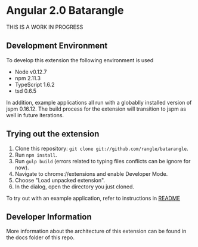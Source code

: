 # Angular 2.0 Batarangle

THIS IS A WORK IN PROGRESS

## Development Environment

To develop this extension the following environment is used

* Node v0.12.7
* npm 2.11.3
* TypeScript 1.6.2
* tsd 0.6.5

In addition, example applications all run with a globablly installed version of jspm 0.16.12.
The build process for the extension will transition to jspm as well in future iterations.

## Trying out the extension

1. Clone this repository: `git clone git://github.com/rangle/batarangle`.
2. Run `npm install`.
3. Run `gulp build` (errors related to typing files conflicts can be ignore for now).
4. Navigate to chrome://extensions and enable Developer Mode.
5. Choose "Load unpacked extension".
6. In the dialog, open the directory you just cloned.

To try out with an example application, refer to instructions in [README](./example-apps/todo-mvc-example/README.md)

## Developer Information

More information about the architecture of this extension can be found in the docs folder of this repo.
